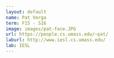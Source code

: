 ```yaml
---
layout: default
name: Pat Verga
term: F15 - S16
image: images/pat-face.JPG
url: https://people.cs.umass.edu/~pat/
laburl: http://www.iesl.cs.umass.edu/
lab: IESL
---
```

